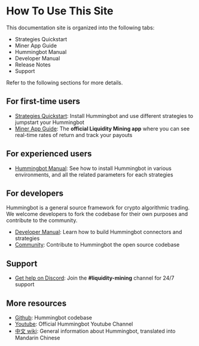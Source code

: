 # How To Use This Site

This documentation site is organized into the following tabs:

* Strategies Quickstart
* Miner App Guide
* Hummingbot Manual
* Developer Manual
* Release Notes
* Support

Refer to the following sections for more details.

## For first-time users
* [Strategies Quickstart](/quickstart): Install Hummingbot and use different strategies to jumpstart your Hummingbot
* [Miner App Guide](/liquidity-mining): The **official Liquidity Mining app** where you can see real-time rates of return and track your payouts

## For experienced users
* [Hummingbot Manual](/installation): See how to install Hummingbot in various environments, and all the related parameters for each strategies

## For developers

Hummingbot is a general source framework for crypto algorithmic trading. We welcome developers to fork the codebase for their own purposes and contribute to the community.

* [Developer Manual](/developers): Learn how to build Hummingbot connectors and strategies
* [Community](/community): Contribute to Hummingbot the open source codebase

## Support
- [Get help on Discord](https://discord.hummingbot.io): Join the **#liquidity-mining** channel for 24/7 support

## More resources
* [Github](https://github.com/coinalpha/hummingbot): Hummingbot codebase
* [Youtube](https://www.youtube.com/channel/UCxzzdEnDRbylLMWmaMjywOA): Official Hummingbot Youtube Channel
* [中文 wiki](https://github.com/coinalpha/hummingbot_chinese): General information about Hummingbot, translated into Mandarin Chinese

